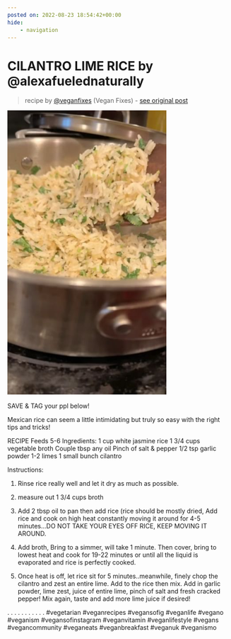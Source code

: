 ```yaml
---
posted on: 2022-08-23 18:54:42+00:00
hide:
    - navigation
---
```


# CILANTRO LIME RICE by @alexafuelednaturally 

> recipe by [@veganfixes](https://www.instagram.com/veganfixes/) 
(Vegan Fixes) - [see original post](https://instagram.com/p/ChnNnlUDmtc)

![](../img/veganfixes_23-08-2022_1808.png)

SAVE & TAG your ppl below!

Mexican rice can seem a little intimidating but truly so easy with the right tips and tricks! 

RECIPE
Feeds 5-6 
Ingredients: 
1 cup white jasmine rice
1 3/4 cups vegetable broth 
Couple tbsp any oil 
Pinch of salt & pepper 
1/2 tsp garlic powder 
1-2 limes 
1 small bunch cilantro 

Instructions:
1. Rinse rice really well and let it dry as much as possible. 

2. measure out 1 3/4 cups broth 

3. Add 2 tbsp oil to pan then add rice (rice should be mostly dried, Add rice and cook on high heat constantly moving it around for 4-5 minutes...DO NOT TAKE YOUR EYES OFF RICE, 
KEEP MOVING IT AROUND.

4. Add broth, Bring to a simmer, will take 1 minute. Then cover, bring to lowest heat and cook for 19-22 minutes or until all the liquid is evaporated and rice is perfectly cooked.

5. Once heat is off, let rice sit for 5 minutes..meanwhile, finely chop the cilantro and zest an entire lime. Add to the rice then mix. Add in garlic powder, lime zest, juice of entire lime, pinch of salt and fresh cracked pepper! Mix again, taste and add more lime juice if desired! 

.
.
.
.
.
.
.
.
.
.
.
\#vegetarian \#veganrecipes \#vegansofig \#veganlife \#vegano \#veganism \#vegansofinstagram \#veganvitamin \#veganlifestyle \#vegans \#vegancommunity \#veganeats \#veganbreakfast \#veganuk \#veganismo 